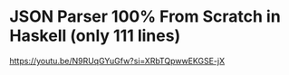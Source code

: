 # JSON Parser 100% From Scratch in Haskell (only 111 lines)

https://youtu.be/N9RUqGYuGfw?si=XRbTQpwwEKGSE-jX